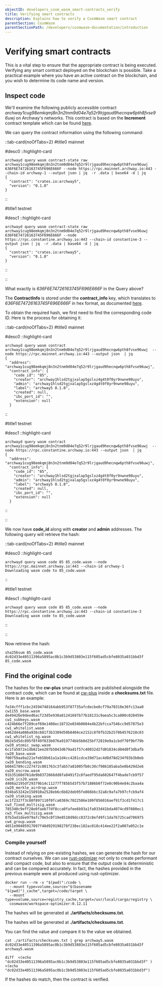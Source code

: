 ```yaml
---
objectID: developers_cosm_wasm_smart-contracts_verify
title: Verifying smart contracts
description: Explains how to verify a CosmWasm smart contract
parentSection: CosmWasm
parentSectionPath: /developers/cosmwasm-documentation/introduction
---
```


# Verifying smart contracts

This is a vital step to ensure that the appropriate contract is being executed. Verifying any smart contract deployed on the blockchain is possible. Take a practical example where you have an active contract on the blockchain, and you wish to determine its code name and version.

## Inspect code

We'll examine the following publicly accessible contract *archway1cug98emkqmj8n3n2tnm9d04e7q52r9lrjgaud9hecnqw6pth8fvse96uwj* on Archway's networks. This contract is based on the **Increment** contract template which can be found <a href="https://github.com/archway-network/archway-templates/tree/main/increment" target="_blank">here</a>.

We can query the contract information using the following command:


::tab-card{noOfTabs=2}
#title0
mainnet

#desc0
::highlight-card

```shell
archwayd query wasm contract-state raw archway1cug98emkqmj8n3n2tnm9d04e7q52r9lrjgaud9hecnqw6pth8fvse96uwj 636F6E74726163745F696E666F --node https://rpc.mainnet.archway.io:443 --chain-id archway-1 --output json | jq  -r .data | base64 -d | jq
{
  "contract": "crates.io:archway5",
  "version": "0.1.0"
}
```

::

#title1
testnet

#desc1
::highlight-card

```shell
archwayd query wasm contract-state raw archway1cug98emkqmj8n3n2tnm9d04e7q52r9lrjgaud9hecnqw6pth8fvse96uwj 636F6E74726163745F696E666F --node https://rpc.constantine.archway.io:443 --chain-id constantine-3 --output json | jq  -r .data | base64 -d | jq
{
  "contract": "crates.io:archway5",
  "version": "0.1.0"
}
```

::

::









What exactly is *636F6E74726163745F696E666F* in the Query above?

The **ContractInfo** is stored under the **contract_info** key, which translates to *636F6E74726163745F696E666F* in hex format, as documented <a href="https://crates.io/crates/cw2" target="_blank">here</a>.

To obtain the required hash, we first need to find the corresponding code ID. Here is the process for obtaining it:



::tab-card{noOfTabs=2}
#title0
mainnet

#desc0
::highlight-card

```shell
archwayd query wasm contract archway1cug98emkqmj8n3n2tnm9d04e7q52r9lrjgaud9hecnqw6pth8fvse96uwj  --node https://rpc.mainnet.archway.io:443 --output json  | jq
{
  "address": "archway1cug98emkqmj8n3n2tnm9d04e7q52r9lrjgaud9hecnqw6pth8fvse96uwj",
  "contract_info": {
    "code_id": "85",
    "creator": "archway1hlsd2tgjxalap5gslxz4g4t0f0yr9nwne98uyu",
    "admin": "archway1hlsd2tgjxalap5gslxz4g4t0f0yr9nwne98uyu",
    "label": "archway5 0.1.0",
    "created": null,
    "ibc_port_id": "",
    "extension": null
  }
```

::

#title1
testnet

#desc1
::highlight-card

```shell
archwayd query wasm contract archway1cug98emkqmj8n3n2tnm9d04e7q52r9lrjgaud9hecnqw6pth8fvse96uwj  --node https://rpc.constantine.archway.io:443 --output json  | jq
{
  "address": "archway1cug98emkqmj8n3n2tnm9d04e7q52r9lrjgaud9hecnqw6pth8fvse96uwj",
  "contract_info": {
    "code_id": "85",
    "creator": "archway1hlsd2tgjxalap5gslxz4g4t0f0yr9nwne98uyu",
    "admin": "archway1hlsd2tgjxalap5gslxz4g4t0f0yr9nwne98uyu",
    "label": "archway5 0.1.0",
    "created": null,
    "ibc_port_id": "",
    "extension": null
  }
```
::

::


We now have **code_id** along with **creator** and **admin** addresses. The following query will retrieve the hash:



::tab-card{noOfTabs=2}
#title0
mainnet

#desc0
::highlight-card

```shell
archwayd query wasm code 85 85_code.wasm --node https://rpc.mainnet.archway.io:443 --chain-id archway-1
Downloading wasm code to 85_code.wasm
```

::

#title1
testnet

#desc1
::highlight-card

```shell
archwayd query wasm code 85 85_code.wasm --node https://rpc.constantine.archway.io:443 --chain-id constantine-3
Downloading wasm code to 85_code.wasm
```
::

::



Now retrieve the hash:

```shell
sha256sum 85_code.wasm
dc02d33e40511396a5895ac0b1c3b9d53803e115f605ad5cbfe8035a031bbd3f  85_code.wasm
```

## Find the original code

The hashes for the **cw-plus** smart contracts are published alongside the contract code, which can be found at <a href="https://github.com/CosmWasm/cw-plus/releases" target="_blank">cw-plus</a> inside a **checksums.txt** file. Here is an example:

```
fe34cfff1cbc24594740164abb953f87735afcdecbe8cf79a70310e36fc13aa0  cw1155_base.wasm
de49426e9deed6acf23d5e930a81241697b77b18131c9aea5c3ca800c028459e  cw1_subkeys.wasm
c424b66e7f289cef69e1408ec18732e034b0604e4b22bfcca7546cc9d57875e3  cw1_whitelist.wasm
e462d44a086a936c681f3b3389d50b8404ce2152c8f0fb32b257064576210c03  cw1_whitelist_ng.wasm
0b2e5d5dc895f8f49f833b076a919774bb5b0d25bf72819e9a1cbdf70f9bf79b  cw20_atomic_swap.wasm
6c1fa5872e1db821ee207b5043d679ad1f57c40032d2fd01834cd04d0f3dbafb  cw20_base.wasm
f00759aa9a221efeb58b61a1a1d4cc4281cdce39d71ac4d8d78d234f03b3b0eb  cw20_bonding.wasm
b6041789cc227472c801763c3fab57a81005fb0c30cf986185aba5e0b429d2e6  cw20_escrow.wasm
91b35168d761de9b0372668dd8fa8491f2c8faedf95da602647f4bade7cb9f57  cw20_ics20.wasm
d408a2195df29379b14c11277f785b5d3f57b71886b0f72e0c90b4e84c2baa4a  cw20_merkle_airdrop.wasm
934ba53242e158910a2528eb6c6b82deb95fe866bbc32a8c9afa7b97cfcb9af4  cw20_staking.wasm
ac1f2327f3c80f897110f0fca0369c7022586e109f856016aef91f3cd1f417c1  cw3_fixed_multisig.wasm
785340c9eff28e0faeb77df8cca0fafee6b93a1fa033d41bda4074cd97600ec1  cw3_flex_multisig.wasm
87b3ad1dee979afc70e5c0f19e8510d9dcc8372c8ef49fc1da76725cad706975  cw4_group.wasm
4651e90405917897f48d929198278f238ec182ac018c414ee22f2a007a052c1e  cw4_stake.wasm
```

### Compile yourself

Instead of relying on pre-existing hashes, we can generate the hash for our contract ourselves. We can use <a href="https://github.com/CosmWasm/rust-optimizer" target="_blank">rust-optimizer</a> not only to create performant and compact code, but also to ensure that the output code is deterministic and can be compared accurately. In fact, the hashes provided in the previous example were all produced using rust-optimizer.

```shell
docker run --rm -v "$(pwd)":/code \
  --mount type=volume,source="$(basename "$(pwd)")_cache",target=/code/target \
  --mount type=volume,source=registry_cache,target=/usr/local/cargo/registry \
  cosmwasm/workspace-optimizer:0.12.11
```

The hashes will be generated at **./artifacts/checksums.txt**.

The hashes will be generated at **./artifacts/checksums.txt**.

You can find the value and compare it to the value we obtained.

```shell
cat ./artifacts/checksums.txt | grep archway5.wasm
dc02d33e40511396a5895ac0b1c3b9d53803e115f605ad5cbfe8035a031bbd3f  archway5.wasm
```

```shell
diff  <(echo "dc02d33e40511396a5895ac0b1c3b9d53803e115f605ad5cbfe8035a031bbd3f" ) <(echo "dc02d33e40511396a5895ac0b1c3b9d53803e115f605ad5cbfe8035a031bbd3f")
```

If the hashes do match, then the contract is verified.
